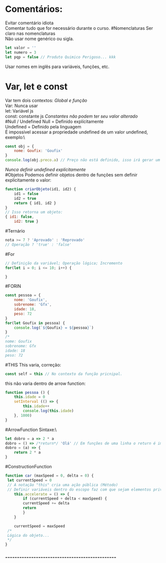 # Comentários:
Evitar comentário idiota\
Comentar tudo que for necessário durante o curso.
#Nomenclaturas
Ser claro nas nomenclaturas\
Não usar nome genérico ou sigla.
```javascript 
let valor = ''
let numero = 3
let pqp = false // Produto Quimico Perigoso... kkk
```
Usar nomes em inglês para variáveis, funções, etc.
# Var, let e const
Var tem dois contextos: *Global e função*\
Var: Nunca usar\
let: Variável js\
const: constante js *Constantes não podem ter seu valor alterado*
\
#Null / Undefined
Null = Definido explícitamente\
Undefined = Definido pela linguagem\
É impossível acessar a propriedade undefined de um valor undefined, exemplo:\
```javascript
const obj = {
    nome: Goufix: 'Goufix'
}
console.log(obj.preco.a) // Preço não está definido, isso irá gerar um erro de console.
```
*Nunca definir undefined explícitamente*\
#Objetos
Podemos definir objetos dentro de funções sem definir explicitamente o valor:
```javascript
function criarObjeto(id1, id2) {
    id1 = false
    id2 = true
    return { id1, id2 }
}
// Isso retorna um objeto:
{ id1: false,
    id2: true }
```
#Ternário
```javascript
nota >= 7 ? 'Aprovado' : 'Reprovado'
// Operação ? 'true' : 'false'
```
#For
```javascript
// Definição da variável; Operação lógica; Incremento
for(let i = 0; i <= 10; i++) {

}
```
#FORIN
```javascript
const pessoa = {
    nome: 'Goufix',
    sobrenome: 'Gfx',
    idade: 18,
    peso: 72
}
for(let Goufix in pessoa) {
    console.log(`${Goufix} = ${pessoa}`)
}
/*
nome: Goufix
sobrenome: Gfx
idade: 18
peso: 72
```
#THIS
This varia, correção:
```javascript
const self = this // No contexto da função pricnipal.
```
this não varia dentro de arrow function:
```javascript
function pessoa () { 
    this.idade = 0
    setInterval (() => {
        this.idade++
        console.log(this.idade)
    }, 1000)
}
```
#ArrowFunction
Sintaxe:\
```javascript
let dobro = a => 2 * a
dobro = () => /*return*/ 'Olá' // Em funções de uma linha o return é implícito
dobro = (a) => {
    return 2 * a
}
```
#ConstructionFunction
```javascript
function car (maxSpeed = 0, delta = 0) {
 let currentSpeed = 0
 // A notação "this" cria uma ação pública (Método)
 // Definir variáveis dentro do escopo faz com que sejam elementos privados.
    this.accelerate = () => {
        if (currentSpeed + delta < maxSpeed) {
        currentSpeed += delta
        return
        } 
    }

    currentSpeed = maxSpeed
 /* 
 Lógica do objeto...
 */
}
```
### ----------------------------------------------- 